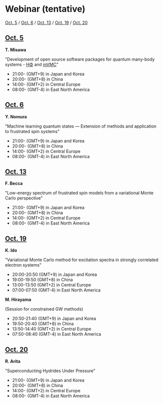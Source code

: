 # Webinar (tentative)

[Oct. 5](#1005) / [Oct. 6](#1006) / [Oct. 13](#1013) / [Oct. 19](#1010) / [Oct. 20](#1020)

<h2 id="1005" class="date"><a href="abstracts#1005">Oct. 5</a></h2>

**T. Misawa**

"Development of open source software packages for quantum many-body systems - [HΦ](https://www.pasums.issp.u-tokyo.ac.jp/hphi/en/) and [mVMC](https://www.pasums.issp.u-tokyo.ac.jp/mvmc/en/)"
<!-- (Session for open source software packages developed in Fugaku project) -->

* 21:00- (GMT+9) in Japan and Korea
* 20:00- (GMT+8) in China
* 14:00- (GMT+2) in Central Europe
* 08:00- (GMT-4) in East North America

<h2 id="1006" class="date"><a href="abstracts#1006">Oct. 6</a></h2>

**Y. Nomura**

"Machine learning quantum states — Extension of methods and application to frustrated spin systems"

* 21:00- (GMT+9) in Japan and Korea
* 20:00- (GMT+8) in China
* 14:00- (GMT+2) in Central Europe
* 08:00- (GMT-4) in East North America

<h2 id="1013" class="date"><a href="abstracts#1013">Oct. 13</a></h2>

**F. Becca**

"Low-energy spectrum of frustrated spin models from a variational Monte
Carlo perspective"

* 21:00- (GMT+9) in Japan and Korea
* 20:00- (GMT+8) in China
* 14:00- (GMT+2) in Central Europe
* 08:00- (GMT-4) in East North America

<h2 id="1019" class="date"><a href="abstracts#1019">Oct. 19</a></h2>

**K. Ido**

"Variational Monte Carlo method for excitation spectra in strongly correlated electron systems"

* 20:00-20:50 (GMT+9) in Japan and Korea
* 19:00-19:50 (GMT+8) in China
* 13:00-13:50 (GMT+2) in Central Europe
* 07:00-07:50 (GMT-4) in East North America

**M. Hirayama**

(Session for constrained GW methods)

* 20:50-21:40 (GMT+9) in Japan and Korea
* 19:50-20:40 (GMT+8) in China
* 13:50-14:40 (GMT+2) in Central Europe
* 07:50-08:40 (GMT-4) in East North America

<h2 id="1020" class="date"><a href="abstracts#1020">Oct. 20</a></h2>

**R. Arita**

"Superconducting Hydrides Under Pressure"

* 21:00- (GMT+9) in Japan and Korea
* 20:00- (GMT+8) in China
* 14:00- (GMT+2) in Central Europe
* 08:00- (GMT-4) in East North America
